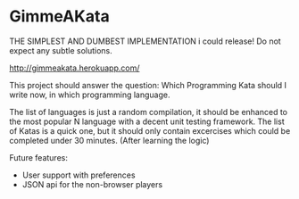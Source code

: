 GimmeAKata
==========

THE SIMPLEST AND DUMBEST IMPLEMENTATION i could release!
Do not expect any subtle solutions.

http://gimmeakata.herokuapp.com/

This project should answer the question: Which Programming Kata should I write now, in which programming language.

The list of languages is just a random compilation, it should be enhanced to the most popular N language with a decent unit testing framework.
The list of Katas is a quick one, but it should only contain excercises which could be completed under 30 minutes. (After learning the logic)

Future features:
 * User support with preferences
 * JSON api for the non-browser players